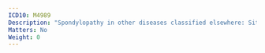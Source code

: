 ```yaml
---
ICD10: M4989
Description: "Spondylopathy in other diseases classified elsewhere: Site unspecified"
Matters: No
Weight: 0
---
```


